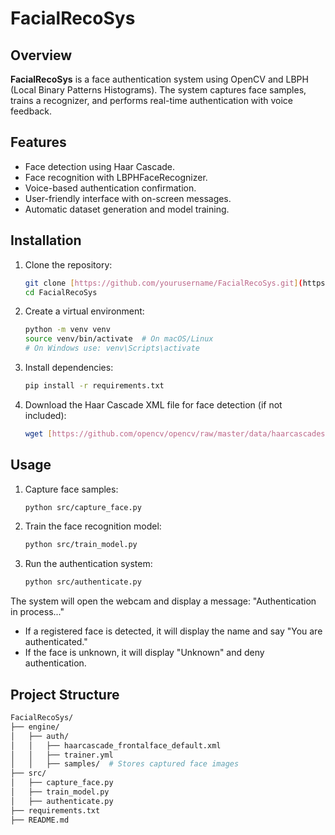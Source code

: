 # FacialRecoSys

## Overview

**FacialRecoSys** is a face authentication system using OpenCV and LBPH (Local Binary Patterns Histograms). The system captures face samples, trains a recognizer, and performs real-time authentication with voice feedback.

## Features

-   Face detection using Haar Cascade.
-   Face recognition with LBPHFaceRecognizer.
-   Voice-based authentication confirmation.
-   User-friendly interface with on-screen messages.
-   Automatic dataset generation and model training.

## Installation

1.  Clone the repository:

    ```sh
    git clone [https://github.com/yourusername/FacialRecoSys.git](https://github.com/yourusername/FacialRecoSys.git)
    cd FacialRecoSys
    ```

2.  Create a virtual environment:

    ```sh
    python -m venv venv
    source venv/bin/activate  # On macOS/Linux
    # On Windows use: venv\Scripts\activate
    ```

3. Install dependencies:

    ```sh
    pip install -r requirements.txt
    ```

4. Download the Haar Cascade XML file for face detection (if not included):

    ```sh
    wget [https://github.com/opencv/opencv/raw/master/data/haarcascades/haarcascade_frontalface_default.xml](https://github.com/opencv/opencv/raw/master/data/haarcascades/haarcascade_frontalface_default.xml) -P engine/auth/
    ```

## Usage

1.  Capture face samples:

    ```sh
    python src/capture_face.py
    ```

2.  Train the face recognition model:

    ```sh
    python src/train_model.py
    ```

3.  Run the authentication system:

    ```sh
    python src/authenticate.py
    ```

The system will open the webcam and display a message: "Authentication in process..."

-   If a registered face is detected, it will display the name and say "You are authenticated."
-   If the face is unknown, it will display "Unknown" and deny authentication.

## Project Structure

```bash
FacialRecoSys/
├── engine/
│   ├── auth/
│   │   ├── haarcascade_frontalface_default.xml
│   │   ├── trainer.yml
│   │   ├── samples/  # Stores captured face images
├── src/
│   ├── capture_face.py
│   ├── train_model.py
│   ├── authenticate.py
├── requirements.txt
├── README.md